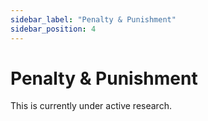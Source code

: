 ```yaml
---
sidebar_label: "Penalty & Punishment"
sidebar_position: 4
---
```


# Penalty & Punishment

This is currently under active research.
